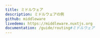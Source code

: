 ```yaml
---
title: ミドルウェア
description: ミドルウェアの例
github: middleware
livedemo: https://middleware.nuxtjs.org
documentation: /guide/routing#ミドルウェア
---
```


<!-- title: Middleware -->
<!-- description: Middleware example with Nuxt.js -->
